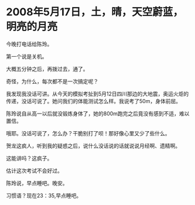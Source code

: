 # 2008年5月17日，土，晴，天空蔚蓝，明亮的月亮

今晚打电话给陈玲。

第一个说是关机。

大概五分钟之后，再拨过去，通了。

奇怪，为什么，每次都不是一次搞定呢？

我发现我没话可讲。从今天的模拟考扯到5月12日四川那边的大地震，奥运火炬的传递，没话可说了。她问我们的体能测试怎么样。我说考了50m，身体前屈。

陈玲说自从高一以后就没锻炼身体了，她的800m跑完之后竟没有感到不适，难以置信。

哦耶。没话可说了，怎么办？干脆别打了呗！那好像心里又少了些什么。

贺龙这疯人，听到我的疑惑之后，说什么没话说的话就说说月经啊、遗精啊。

这能讲吗？这疯子。

估计这次考试不会好过。

陈玲说，早点睡吧。晚安。

习惯语？现在23：35,早点睡吧。
